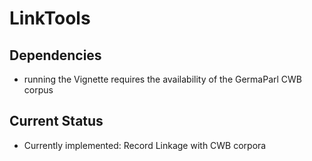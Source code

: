 # LinkTools

## Dependencies

* running the Vignette requires the availability of the GermaParl CWB corpus


## Current Status

* Currently implemented: Record Linkage with CWB corpora